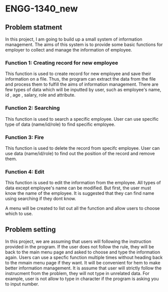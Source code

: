 # ENGG-1340_new

## Problem statment
In this project, I am going to build up a small system of information management. The aims of this system is to provide some basic functions for employer to collect and manage the information of employee.

### Function 1: Creating record for new employee
This function is used to create record for new employee and save their information on a file. Thus, the program can extract the data from the file and process them to fulfill the aims of information management. There are few types of data which will be inputted by user, such as employee's name, id , age , salary, role and attribute.

### Function 2: Searching
This function is used to search a specific employee. User can use specific type of data (name/id/role) to find specific employee. 

### Function 3: Fire
This function is used to delete the record from specifc employee. User can use data (name/id/role) to find out the position of the record and remove them.

### Function 4: Edit
This function is used to edit the information from the employee. All types of data except employee's name can be modified. But first, the user must know the name of the employee. It is suggested that they can find name using searching if they dont know.

A menu will be created to list out all the function and allow users to choose which to use. 

## Problem setting
In this project, we are assuming that users will following the instruction provided in the program. If the user does not follow the rule, they will be back to the main menu page and asked to choose and type the information again. Users can use a specfic function multiple times without heading back to the mmain menu page if they want. It will be convenient for hem to make better information management. It is assume that user will strictly follow the instrucment from the problem, they will not type in unrelated data. For example, user is not allow to type in character if the program is asking you to input number. 
